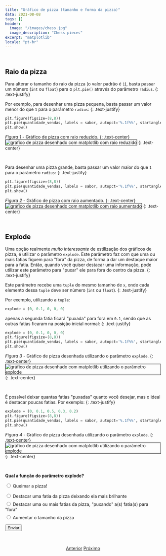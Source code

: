 ```yaml
---
title: "Gráfico de pizza (tamanho e forma da pizza)"
data: 2021-08-08
tags: []
header:
  image: "/images/chess.jpg"
  image_description: "Chess pieces"
excerpt: "matplotlib"
locale: "pt-br"
---
```



<br>

<h2><a style="color:black" id="raio-pizza">Raio da pizza</a></h2>

Para alterar o tamanho do raio da pizza (o valor padrão é `1`), basta passar um número (`int` ou `float`) para o `plt.pie()` através do parâmetro `radius`.
{: .text-justify}

Por exemplo, para desenhar uma pizza pequena, basta passar um valor menor do que `1` para o parâmetro `radius`:
{: .text-justify}

```python
plt.figure(figsize=(8,8))
plt.pie(quantidade_vendas, labels = sabor, autopct='%.1f%%', startangle=90, radius=0.5)
plt.show()
```

*Figura 1* - Gráfico de pizza com raio reduzido.
{: .text-center}
<img style="border: solid 1px black" src="{{ site.url }}{{ site.baseurl }}/images/curso-matplotlib/grafico-pizza/73/grafico-pizza-01.png" alt="gráfico de pizza desenhado com matplotlib com raio reduzido" >
{: .text-center}

<br>

Para desenhar uma pizza grande, basta passar um valor maior do que `1` para o parâmetro `radius`:
{: .text-justify}

```python
plt.figure(figsize=(8,8))
plt.pie(quantidade_vendas, labels = sabor, autopct='%.1f%%', startangle=90, radius=1.5)
plt.show()
```

*Figura 2* - Gráfico de pizza com raio aumentado.
{: .text-center}
<img style="border: solid 1px black" src="{{ site.url }}{{ site.baseurl }}/images/curso-matplotlib/grafico-pizza/73/grafico-pizza-02.png" alt="gráfico de pizza desenhado com matplotlib com raio aumentado" >
{: .text-center}

<br>

<h2><a style="color:black" id="explode">Explode</a></h2>

Uma opção realmente *muito interessante* de estilização dos gráficos de pizza, é utilizar o parâmetro `explode`. Este parâmetro faz com que uma ou mais fatias fiquem para "fora" da pizza, de forma a dar um destaque maior para a fatia. Então, quando você quiser destacar uma informação, pode utilizar este parâmetro para "puxar" ele para fora do centro da pizza.
{: .text-justify}

Este parâmetro recebe uma `tuple` do mesmo tamanho de `x`, onde cada elemento dessa `tuple` deve ser número (`int` ou `float`).
{: .text-justify}

Por exemplo, utilizando a `tuple`:

```python
explode = (0, 0.1, 0, 0, 0)
```
apenas a segunda fatia ficará "puxada" para fora em `0.1`, sendo que as outras fatias ficaram na posição inicial normal:
{: .text-justify}

```python
explode = (0, 0.1, 0, 0, 0)
plt.figure(figsize=(8,8))
plt.pie(quantidade_vendas, labels = sabor, autopct='%.1f%%', startangle=90, explode=explode)
plt.show()
```

*Figura 3* - Gráfico de pizza desenhada utilizando o parâmetro `explode`.
{: .text-center}
<img style="border: solid 1px black" src="{{ site.url }}{{ site.baseurl }}/images/curso-matplotlib/grafico-pizza/73/grafico-pizza-03.png" alt="gráfico de pizza desenhado com matplotlib utilizando o parâmetro explode" >
{: .text-center}

<br>

É possível deixar quantas fatias "puxadas" quanto você desejar, mas o ideal é destacar poucas fatias. Por exemplo:
{: .text-justify}

```python
explode = (0, 0.1, 0.5, 0.3, 0.2)
plt.figure(figsize=(8,8))
plt.pie(quantidade_vendas, labels = sabor, autopct='%.1f%%', startangle=90, explode=explode)
plt.show()
```

*Figura 4* - Gráfico de pizza desenhada utilizando o parâmetro `explode`.
{: .text-center}
<img style="border: solid 1px black" src="{{ site.url }}{{ site.baseurl }}/images/curso-matplotlib/grafico-pizza/73/grafico-pizza-04.png" alt="gráfico de pizza desenhado com matplotlib utilizando o parâmetro explode" >
{: .text-center}

<br>


<form id = "quiz" name = "quiz">

<p><strong>Qual a função do parâmetro explode?</strong></p>

<input type = "radio" id = "mc" name = "question1" value = "a"> Queimar a pizza!
<p style="font-size: 50%"></p>
<input type = "radio" id = "mc" name = "question1" value = "b"> Destacar uma fatia da pizza deixando ela mais brilhante
<p style="font-size: 50%"></p>
<input type = "radio" id = "mc" name = "question1" value = "c"> Destacar uma ou mais fatias da pizza, "puxando" a(s) fatia(s) para "fora"
<p style="font-size: 50%"></p>
<input type = "radio" id = "mc" name = "question1" value = "d"> Aumentar o tamanho da pizza
<p style="font-size: 50%"></p>
<p></p>
<input id = "button" type = "button" class="btn btn--info" value = "Enviar" onclick = "check();">
</form>

<div id = "after_submit">
<p style="font-size: 120%" id = "message"></p>
</div>


<br>

<p style="text-align: center">
  <a href="/Curso-matplotlib-72" class="btn btn--success">Anterior</a>
  <a href="/Curso-matplotlib-74" class="btn btn--success">Próximo</a>
</p>



<script>
function check(){
	var question1 = document.quiz.question1.value;
	var messages = [" Incorreto! 😔 <br> Além de não ser possível queimar um gráfico de pizza virtual, que tristeza seria queimar uma pizza 😭😭😭 ",
  " 😔 Incorreto! <br> O parâmetro <code>explode</code> é utilizado para destacar fatias da pizza, mas isto não é feito deixando as fatias brilhates.",
  " 🎉 Correto! 🥳️ <br> Esta é a função do parâmetro <code>explode</code>.",
  " 😔 Incorreto! <br> Para aumentar o tamanho da pizza utilizamos o parâmetro <code>radius</code>.",
  "☕️"];
	var score;

	if (question1 == "a") {
		score = 0;
	}	else if (question1 == "b") {
		score = 1;
	} else if (question1 == "c") {
    score = 2;
  } else if (question1 == "d") {
    score = 3;    
  } else {
    score = 4;
  }

	document.getElementById("after_submit").style.visibility = "visible";
	document.getElementById("message").innerHTML = messages[score];

};

</script>
